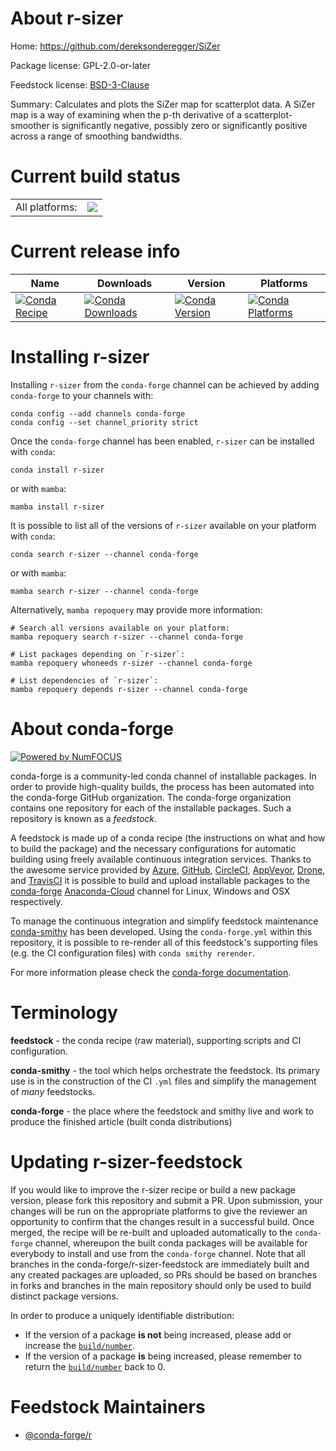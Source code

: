 About r-sizer
=============

Home: https://github.com/dereksonderegger/SiZer

Package license: GPL-2.0-or-later

Feedstock license: [BSD-3-Clause](https://github.com/conda-forge/r-sizer-feedstock/blob/main/LICENSE.txt)

Summary: Calculates and plots the SiZer map for scatterplot data.  A  SiZer map is a way of examining when the p-th derivative of a  scatterplot-smoother is significantly negative, possibly zero or  significantly positive across a range of smoothing bandwidths.

Current build status
====================


<table><tr><td>All platforms:</td>
    <td>
      <a href="https://dev.azure.com/conda-forge/feedstock-builds/_build/latest?definitionId=1617&branchName=main">
        <img src="https://dev.azure.com/conda-forge/feedstock-builds/_apis/build/status/r-sizer-feedstock?branchName=main">
      </a>
    </td>
  </tr>
</table>

Current release info
====================

| Name | Downloads | Version | Platforms |
| --- | --- | --- | --- |
| [![Conda Recipe](https://img.shields.io/badge/recipe-r--sizer-green.svg)](https://anaconda.org/conda-forge/r-sizer) | [![Conda Downloads](https://img.shields.io/conda/dn/conda-forge/r-sizer.svg)](https://anaconda.org/conda-forge/r-sizer) | [![Conda Version](https://img.shields.io/conda/vn/conda-forge/r-sizer.svg)](https://anaconda.org/conda-forge/r-sizer) | [![Conda Platforms](https://img.shields.io/conda/pn/conda-forge/r-sizer.svg)](https://anaconda.org/conda-forge/r-sizer) |

Installing r-sizer
==================

Installing `r-sizer` from the `conda-forge` channel can be achieved by adding `conda-forge` to your channels with:

```
conda config --add channels conda-forge
conda config --set channel_priority strict
```

Once the `conda-forge` channel has been enabled, `r-sizer` can be installed with `conda`:

```
conda install r-sizer
```

or with `mamba`:

```
mamba install r-sizer
```

It is possible to list all of the versions of `r-sizer` available on your platform with `conda`:

```
conda search r-sizer --channel conda-forge
```

or with `mamba`:

```
mamba search r-sizer --channel conda-forge
```

Alternatively, `mamba repoquery` may provide more information:

```
# Search all versions available on your platform:
mamba repoquery search r-sizer --channel conda-forge

# List packages depending on `r-sizer`:
mamba repoquery whoneeds r-sizer --channel conda-forge

# List dependencies of `r-sizer`:
mamba repoquery depends r-sizer --channel conda-forge
```


About conda-forge
=================

[![Powered by
NumFOCUS](https://img.shields.io/badge/powered%20by-NumFOCUS-orange.svg?style=flat&colorA=E1523D&colorB=007D8A)](https://numfocus.org)

conda-forge is a community-led conda channel of installable packages.
In order to provide high-quality builds, the process has been automated into the
conda-forge GitHub organization. The conda-forge organization contains one repository
for each of the installable packages. Such a repository is known as a *feedstock*.

A feedstock is made up of a conda recipe (the instructions on what and how to build
the package) and the necessary configurations for automatic building using freely
available continuous integration services. Thanks to the awesome service provided by
[Azure](https://azure.microsoft.com/en-us/services/devops/), [GitHub](https://github.com/),
[CircleCI](https://circleci.com/), [AppVeyor](https://www.appveyor.com/),
[Drone](https://cloud.drone.io/welcome), and [TravisCI](https://travis-ci.com/)
it is possible to build and upload installable packages to the
[conda-forge](https://anaconda.org/conda-forge) [Anaconda-Cloud](https://anaconda.org/)
channel for Linux, Windows and OSX respectively.

To manage the continuous integration and simplify feedstock maintenance
[conda-smithy](https://github.com/conda-forge/conda-smithy) has been developed.
Using the ``conda-forge.yml`` within this repository, it is possible to re-render all of
this feedstock's supporting files (e.g. the CI configuration files) with ``conda smithy rerender``.

For more information please check the [conda-forge documentation](https://conda-forge.org/docs/).

Terminology
===========

**feedstock** - the conda recipe (raw material), supporting scripts and CI configuration.

**conda-smithy** - the tool which helps orchestrate the feedstock.
                   Its primary use is in the construction of the CI ``.yml`` files
                   and simplify the management of *many* feedstocks.

**conda-forge** - the place where the feedstock and smithy live and work to
                  produce the finished article (built conda distributions)


Updating r-sizer-feedstock
==========================

If you would like to improve the r-sizer recipe or build a new
package version, please fork this repository and submit a PR. Upon submission,
your changes will be run on the appropriate platforms to give the reviewer an
opportunity to confirm that the changes result in a successful build. Once
merged, the recipe will be re-built and uploaded automatically to the
`conda-forge` channel, whereupon the built conda packages will be available for
everybody to install and use from the `conda-forge` channel.
Note that all branches in the conda-forge/r-sizer-feedstock are
immediately built and any created packages are uploaded, so PRs should be based
on branches in forks and branches in the main repository should only be used to
build distinct package versions.

In order to produce a uniquely identifiable distribution:
 * If the version of a package **is not** being increased, please add or increase
   the [``build/number``](https://docs.conda.io/projects/conda-build/en/latest/resources/define-metadata.html#build-number-and-string).
 * If the version of a package **is** being increased, please remember to return
   the [``build/number``](https://docs.conda.io/projects/conda-build/en/latest/resources/define-metadata.html#build-number-and-string)
   back to 0.

Feedstock Maintainers
=====================

* [@conda-forge/r](https://github.com/conda-forge/r/)

